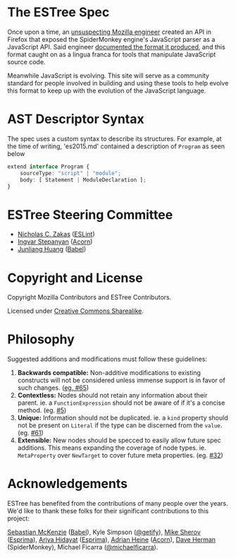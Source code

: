 # The ESTree Spec

Once upon a time, an [unsuspecting Mozilla engineer](http://calculist.org) created an API in Firefox that exposed the SpiderMonkey engine's JavaScript parser as a JavaScript API. Said engineer [documented the format it produced](https://web.archive.org/web/20210314002546/https://developer.mozilla.org/en-US/docs/Mozilla/Projects/SpiderMonkey/Parser_API), and this format caught on as a lingua franca for tools that manipulate JavaScript source code.

Meanwhile JavaScript is evolving. This site will serve as a community standard for people involved in building and using these tools to help evolve this format to keep up with the evolution of the JavaScript language.

# AST Descriptor Syntax

The spec uses a custom syntax to describe its structures.  For example, at the time of writing, 'es2015.md' contained a description of `Program` as seen below

```ts
extend interface Program {
    sourceType: "script" | "module";
    body: [ Statement | ModuleDeclaration ];
}
```

# ESTree Steering Committee

* [Nicholas C. Zakas](https://github.com/nzakas) ([ESLint](https://github.com/eslint))
* [Ingvar Stepanyan](https://github.com/rreverser) ([Acorn](https://github.com/acornjs/acorn))
* [Junliang Huang](https://github.com/JLHwung) ([Babel](https://github.com/babel))

# Copyright and License

Copyright Mozilla Contributors and ESTree Contributors.

Licensed under [Creative Commons Sharealike](https://creativecommons.org/licenses/by-sa/2.5/).

# Philosophy

Suggested additions and modifications must follow these guidelines:

1. **Backwards compatible:** Non-additive modifications to existing constructs will not be considered unless immense support is in favor of such changes. ([eg. #65](https://github.com/estree/estree/issues/65))
2. **Contextless:** Nodes should not retain any information about their parent. ie. a `FunctionExpression` should not be aware of if it's a concise method. (eg. [#5](https://github.com/estree/estree/issues/5))
3. **Unique:** Information should not be duplicated. ie. a `kind` property should not be present on `Literal` if the type can be discerned from the `value`. (eg. [#61](https://github.com/estree/estree/issues/61))
4. **Extensible:** New nodes should be specced to easily allow future spec additions. This means expanding the coverage of node types. ie. `MetaProperty` over `NewTarget` to cover future meta properties. (eg. [#32](https://github.com/estree/estree/pull/32))


# Acknowledgements

ESTree has benefited from the contributions of many people over the years. We'd like to thank these folks for their significant contributions to this project:

[Sebastian McKenzie](https://github.com/sebmck) ([Babel](https://github.com/babel/babel)), Kyle Simpson ([@getify](https://github.com/getify)), [Mike Sherov](https://github.com/mikesherov) ([Esprima](https://github.com/jquery/esprima)), [Ariya Hidayat](https://github.com/ariya) ([Esprima](https://github.com/jquery/esprima)), [Adrian Heine](https://github.com/adrianheine) ([Acorn](https://github.com/acornjs/acorn)), [Dave Herman](https://github.com/dherman) (SpiderMonkey), Michael Ficarra ([@michaelficarra](https://github.com/michaelficarra)).
